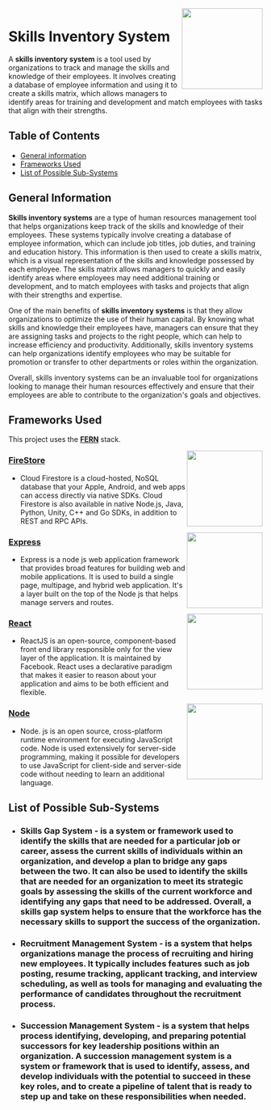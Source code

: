 <img style="float: right;" src = "https://cdn.discordapp.com/attachments/1055779099769049188/1055779161714741298/DOH_Region_X_LOGO.png" width = "160" align = "right">

# **Skills Inventory System**

A **skills inventory system** is a tool used by organizations to track and manage the skills and knowledge of their employees. It involves creating a database of employee information and using it to create a skills matrix, which allows managers to identify areas for training and development and match employees with tasks that align with their strengths.


## **Table of Contents**
* [General information](#general-information)
* [Frameworks Used](#frameworks-used)
* [List of Possible Sub-Systems](#sub-systems)


## **General Information**

**Skills inventory systems** are a type of human resources management tool that helps organizations keep track of the skills and knowledge of their employees. These systems typically involve creating a database of employee information, which can include job titles, job duties, and training and education history. This information is then used to create a skills matrix, which is a visual representation of the skills and knowledge possessed by each employee. The skills matrix allows managers to quickly and easily identify areas where employees may need additional training or development, and to match employees with tasks and projects that align with their strengths and expertise.

One of the main benefits of **skills inventory systems** is that they allow organizations to optimize the use of their human capital. By knowing what skills and knowledge their employees have, managers can ensure that they are assigning tasks and projects to the right people, which can help to increase efficiency and productivity. Additionally, skills inventory systems can help organizations identify employees who may be suitable for promotion or transfer to other departments or roles within the organization.

Overall, skills inventory systems can be an invaluable tool for organizations looking to manage their human resources effectively and ensure that their employees are able to contribute to the organization's goals and objectives.



## **Frameworks Used**

This project uses the **[FERN](https://javascript.plainenglish.io/getting-started-with-the-fern-stack-firebase-express-react-node-js-2a97b93bd920#:~:text=What%20is%20FERN%3F,the%20database%20through%20their%20website.)** stack.

<img style="float: right;" src = "https://cdn.discordapp.com/attachments/1055779099769049188/1055794877033619557/Framework_-_Firestore_LOGO.png" width = "150" align = "right">

### **[FireStore](https://firebase.google.com/)**
* Cloud Firestore is a cloud-hosted, NoSQL database that your Apple, Android, and web apps can access directly via native SDKs. Cloud Firestore is also available in native Node.js, Java, Python, Unity, C++ and Go SDKs, in addition to REST and RPC APIs.

<img style="float: right;" src = "https://cdn.discordapp.com/attachments/1055779099769049188/1055795666716196944/Framework_-_Express_LOGO.png" width = "150" align = "right">

### **[Express](https://expressjs.com/)**
* Express is a node js web application framework that provides broad features for building web and mobile applications. It is used to build a single page, multipage, and hybrid web application. It's a layer built on the top of the Node js that helps manage servers and routes.

<img style="float: right;" src = "https://cdn.discordapp.com/attachments/1055779099769049188/1055795686425231440/Framework_-_React_LOGO.png" width = "150" align = "right">

### **[React](https://reactjs.org/)**
* ReactJS is an open-source, component-based front end library responsible only for the view layer of the application. It is maintained by Facebook. React uses a declarative paradigm that makes it easier to reason about your application and aims to be both efficient and flexible.

<img style="float: right;" src = "https://cdn.discordapp.com/attachments/1055779099769049188/1055795699800883270/Framework_-_Node_LOGO.png" width = "150" align = "right">

### **[Node](https://nodejs.org/en/)**
* Node. js is an open source, cross-platform runtime environment for executing JavaScript code. Node is used extensively for server-side programming, making it possible for developers to use JavaScript for client-side and server-side code without needing to learn an additional language.



## **List of Possible Sub-Systems**

* ### **Skills Gap System** - is a system or framework used to identify the skills that are needed for a particular job or career, assess the current skills of individuals within an organization, and develop a plan to bridge any gaps between the two. It can also be used to identify the skills that are needed for an organization to meet its strategic goals by assessing the skills of the current workforce and identifying any gaps that need to be addressed. Overall, a skills gap system helps to ensure that the workforce has the necessary skills to support the success of the organization.

* ### **Recruitment Management System** - is a system that helps organizations manage the process of recruiting and hiring new employees. It typically includes features such as job posting, resume tracking, applicant tracking, and interview scheduling, as well as tools for managing and evaluating the performance of candidates throughout the recruitment process.

* ### **Succession Management System** - is a system that helps process identifying, developing, and preparing potential successors for key leadership positions within an organization. A succession management system is a system or framework that is used to identify, assess, and develop individuals with the potential to succeed in these key roles, and to create a pipeline of talent that is ready to step up and take on these responsibilities when needed.
